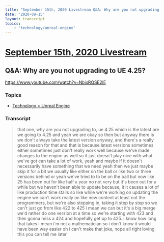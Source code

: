 ```yaml
---
title: "September 15th, 2020 Livestream Q&A: Why are you not upgrading to UE 4.25?"
date: "2020-09-15"
layout: transcript
topics:
    - "technology/unreal-engine"
---
```

# [September 15th, 2020 Livestream](../2020-09-15.md)
## Q&A: Why are you not upgrading to UE 4.25?
https://www.youtube.com/watch?v=NbixRQSE2lE

### Topics
* [Technology > Unreal Engine](../topics/technology/unreal-engine.md)

### Transcript

> that one, why are you not upgrading to, ue 4.25 which is the latest are we going to 4.25 and yeah we are okay so then but anyway there is we don't always take the latest version anyway, and there's a really good reason for that and that is because latest versions sometimes either sometimes just don't really work well because we've made changes to the engine as well so it just doesn't play nice with what we've got can take a lot of work, yeah and maybe if it doesn't necessarily have something that we need yeah then we just maybe skip it for a bit we usually like either on the ball or like two or three versions behind or yeah we've tried to to be on the ball but now like 25 has been out for like half a year no not very but it's been out for a while but we haven't been able to update because, it it causes a lot of like production time stalls so like while we're working on updating the engine we can't work really on like new content at least not the programmers, but we're also stepping in, taking it step by step so we can't just go from like 422 to 425 i mean we can but it's a big merge we'd rather do one version at a time so we're starting with 423 and then gonna miss a 424 and hopefully get up to 425. i know how long that takes i mean i'm not a mathematician so i don't know it would have been way easier oh i can't make that joke, nope all right loving this you can tell me later
